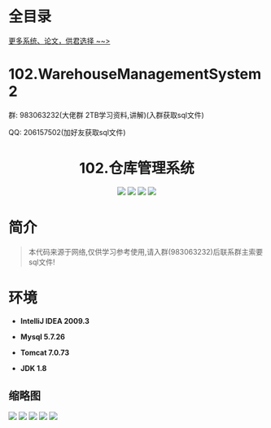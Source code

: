 # 全目录

[更多系统、论文，供君选择 ~~>](https://www.bitwise.net.cn)

# 102.WarehouseManagementSystem2

<p>群: 983063232(大佬群 2TB学习资料,讲解)(入群获取sql文件)</p>
<p>QQ: 206157502(加好友获取sql文件)</p>

<p><h1 align="center">102.仓库管理系统</h1></p>


<p align="center">
	<img src="https://img.shields.io/badge/jdk-1.8-orange.svg"/>
    <img src="https://img.shields.io/badge/spring-5.x-lightgrey.svg"/>
    <img src="https://img.shields.io/badge/springmvc-3.x-blue.svg"/>
    <img src="https://img.shields.io/badge/mybatis-3.x-yellow.svg"/>
</p>

# 简介


> 本代码来源于网络,仅供学习参考使用,请入群(983063232)后联系群主索要sql文件!



# 环境

- <b>IntelliJ IDEA 2009.3</b>

- <b>Mysql 5.7.26</b>

- <b>Tomcat 7.0.73</b>

- <b>JDK 1.8</b>




## 缩略图

![](https://bitwise.oss-cn-heyuan.aliyuncs.com/2024/9/10/affcd34f-424b-49a1-8963-f6b2d2993377.png)
![](https://bitwise.oss-cn-heyuan.aliyuncs.com/2024/9/10/a5ef6bfb-94ac-47b7-a4a4-33071d1b0bf6.png)
![](https://bitwise.oss-cn-heyuan.aliyuncs.com/2024/9/10/8dcfc0ad-295a-4a9f-bf5f-aec53d22d3ec.png)
![](https://bitwise.oss-cn-heyuan.aliyuncs.com/2024/9/10/21f22d5e-66fe-4cf8-9efa-904625a14703.png)
![](https://bitwise.oss-cn-heyuan.aliyuncs.com/2024/9/10/bd91e828-8edd-43fc-87b1-39498ccbd813.png)


